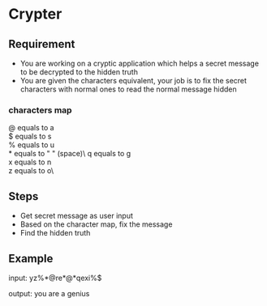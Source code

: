 # Crypter

## Requirement
- You are working on a cryptic application which helps a secret message to be decrypted to the hidden truth
- You are given the characters equivalent, your job is to fix the secret characters with normal ones to read the normal message hidden

### characters map
@ equals to a\
$ equals to s\
% equals to u\
\* equals to " " (space)\ 
q equals to g\
x equals to n\
z equals to o\


## Steps
- Get secret message as user input
- Based on the character map, fix the message
- Find the hidden truth 

## Example
input: yz%\*@re\*@\*qexi%$

output: you are a genius


